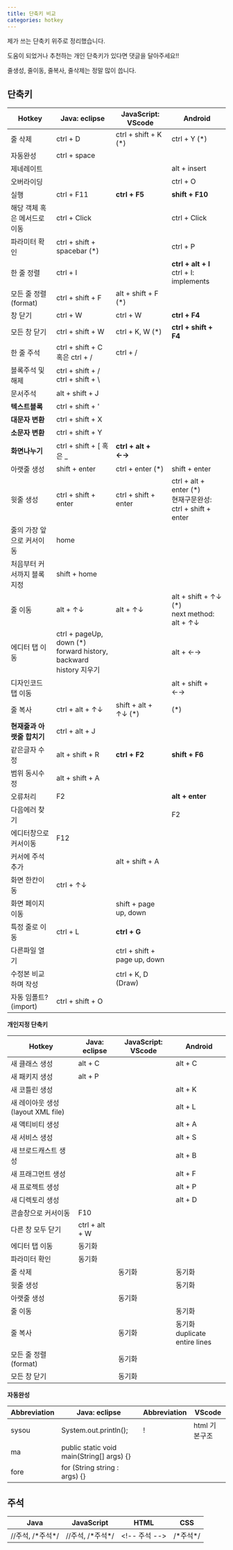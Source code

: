 ```yaml
---
title: 단축키 비교
categories: hotkey
---
```


제가 쓰는 단축키 위주로 정리했습니다.

도움이 되었거나 추천하는 개인 단축키가 있다면 댓글을 달아주세요!!

줄생성, 줄이동, 줄복사, 줄삭제는 정말 많이 씁니다.

## 단축키 


| Hotkey                       | Java: eclipse                                                | JavaScript: VScode           | Android                                                      |
| ---------------------------- | ------------------------------------------------------------ | ---------------------------- | ------------------------------------------------------------ |
| 줄 삭제                      | ctrl + D                                                     | ctrl + shift + K (*)         | ctrl + Y (*)                                                 |
| 자동완성                     | ctrl + space                                                 |                              |                                                              |
| 제네레이트                   |                                                              |                              | alt + insert                                                 |
| 오버라이딩                   |                                                              |                              | ctrl + O                                                     |
| 실행                         | ctrl + F11                                                   | **ctrl + F5**                | **shift + F10**                                              |
| 해당 객체 혹은 메서드로 이동 | ctrl + Click                                                 |                              | ctrl + Click                                                 |
| 파라미터 확인                | ctrl + shift + spacebar (*)                                  |                              | ctrl + P                                                     |
| 한 줄 정렬                   | ctrl + I                                                     |                              | **ctrl + alt + I**<br />ctrl + I: implements                 |
| 모든 줄 정렬 (format)        | ctrl + shift + F                                             | alt + shift + F (*)          |                                                              |
| 창 닫기                      | ctrl + W                                                     | ctrl + W                     | **ctrl + F4**                                                |
| 모든 창 닫기                 | ctrl + shift + W                                             | ctrl + K, W (*)              | **ctrl + shift + F4**                                        |
| 한 줄 주석                   | ctrl + shift + C 혹은 ctrl + /                               | ctrl + /                     |                                                              |
| 블록주석 및 해제             | ctrl + shift + /<br />ctrl + shift + \                       |                              |                                                              |
| 문서주석                     | alt + shift + J                                              |                              |                                                              |
| **텍스트블록**               | ctrl + shift + '                                             |                              |                                                              |
| **대문자 변환**              | ctrl + shift + X                                             |                              |                                                              |
| **소문자 변환**              | ctrl + shift + Y                                             |                              |                                                              |
| **화면나누기**               | ctrl + shift + [ 혹은 _                                      | **ctrl + alt + ←→**          |                                                              |
| 아랫줄 생성                  | shift + enter                                                | ctrl + enter (*)             | shift + enter                                                |
| 윗줄 생성                    | ctrl + shift + enter                                         | ctrl + shift + enter         | ctrl + alt + enter (*)<br />현재구문완성: ctrl + shift + enter |
| 줄의 가장 앞으로 커서이동    | home                                                         |                              |                                                              |
| 처음부터 커서까지 블록지정   | shift + home                                                 |                              |                                                              |
| 줄 이동                      | alt + ↑↓                                                     | alt + ↑↓                     | alt + shift + ↑↓ (*)<br />next method: alt + ↑↓              |
| 에디터 탭 이동               | ctrl + pageUp, down (*)<br />forward history, backward history 지우기 |                              | alt + ←→                                                     |
| 디자인코드 탭 이동           |                                                              |                              | alt + shift + ←→                                             |
| 줄 복사                      | ctrl + alt + ↑↓                                              | shift + alt + ↑↓ (*)         | (*)                                                          |
| **현재줄과 아랫줄 합치기**   | ctrl + alt + J                                               |                              |                                                              |
| 같은글자 수정                | alt + shift + R                                              | **ctrl + F2**                | **shift + F6**                                               |
| 범위 동시수정                | alt + shift + A                                              |                              |                                                              |
| 오류처리                     | F2                                                           |                              | **alt + enter**                                              |
| 다음에러 찾기                |                                                              |                              | F2                                                           |
| 에디터창으로 커서이동        | F12                                                          |                              |                                                              |
| 커서에 주석추가              |                                                              | alt + shift + A              |                                                              |
| 화면 한칸이동                | ctrl + ↑↓                                                    |                              |                                                              |
| 화면 페이지이동              |                                                              | shift + page up, down        |                                                              |
| 특정 줄로 이동               | ctrl + L                                                     | **ctrl + G**                 |                                                              |
| 다른파일 열기                |                                                              | ctrl + shift + page up, down |                                                              |
| 수정본 비교하며 작성         |                                                              | ctrl + K, D (Draw)           |                                                              |
| 자동 임폴트? (import)        | ctrl + shift + O                                             |                              |                                                              |

**개인지정 단축키** 

| Hotkey                             | Java: eclipse  | JavaScript: VScode | Android                            |
| ---------------------------------- | -------------- | ------------------ | ---------------------------------- |
| 새 클래스 생성                     | alt + C        |                    | alt + C                            |
| 새 패키지 생성                     | alt + P        |                    |                                    |
| 새 코틀린 생성                     |                |                    | alt + K                            |
| 새 레이아웃 생성 (layout XML file) |                |                    | alt + L                            |
| 새 액티비티 생성                   |                |                    | alt + A                            |
| 새 서비스 생성                     |                |                    | alt + S                            |
| 새 브로드캐스트 생성               |                |                    | alt + B                            |
| 새 프래그먼트 생성                 |                |                    | alt + F                            |
| 새 프로젝트 생성                   |                |                    | alt + P                            |
| 새 디렉토리 생성                   |                |                    | alt + D                            |
| 콘솔창으로 커서이동                | F10            |                    |                                    |
| 다른 창 모두 닫기                  | ctrl + alt + W |                    |                                    |
| 에디터 탭 이동                     | 동기화         |                    |                                    |
| 파라미터 확인                      | 동기화         |                    |                                    |
| 줄 삭제                            |                | 동기화             | 동기화                             |
| 윗줄 생성                          |                |                    | 동기화                             |
| 아랫줄 생성                        |                | 동기화             |                                    |
| 줄 이동                            |                |                    | 동기화                             |
| 줄 복사                            |                | 동기화             | 동기화<br />duplicate entire lines |
| 모든 줄 정렬 (format)              |                | 동기화             |                                    |
| 모든 창 닫기                       |                | 동기화             |                                    |

**자동완성** 

| Abbreviation | Java: eclipse                             | Abbreviation | VScode        |
| ------------ | ----------------------------------------- | ------------ | ------------- |
| sysou        | System.out.println();                     | !            | html 기본구조 |
| ma           | public static void main(String[] args) {} |              |               |
| fore         | for (String string : args) {}             |              |               |

## 주석

| Java              | JavaScript        | HTML           | CSS       |
| ----------------- | ----------------- | -------------- | --------- |
| //주석, /\*주석*/ | //주석, /\*주석*/ | \<!-- 주석 --> | /\*주석*/ |

